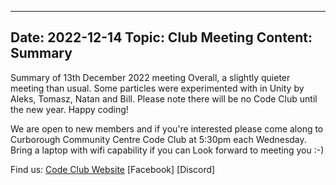
---
Date:   2022-12-14
Topic:  Club Meeting
Content: Summary
---
Summary of 13th December 2022 meeting
Overall, a slightly quieter meeting than usual.
Some particles were experimented with in Unity by Aleks, Tomasz, Natan and Bill.
Please note there will be no Code Club until the new year.
Happy coding!

We are open to new members and if you're interested please come along to 
Curborough Community Centre Code Club at 5:30pm each Wednesday. 
Bring a laptop with wifi capability if you can
Look forward to meeting you :-)

Find us:
[Code Club Website](https://lichfield-code-club.github.io/)
[Facebook]
[Discord]
